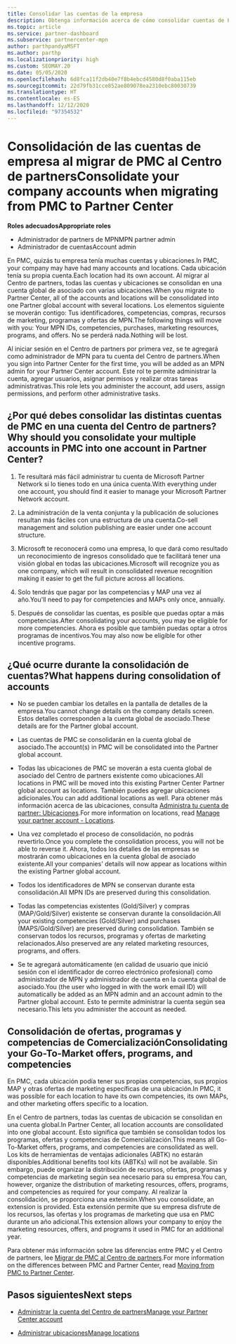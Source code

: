```yaml
---
title: Consolidar las cuentas de la empresa
description: Obtenga información acerca de cómo consolidar cuentas de Partner Membership Center (PMC) en una cuenta del Centro de partners. Se aplica a la migración de PMC al Centro de partners.
ms.topic: article
ms.service: partner-dashboard
ms.subservice: partnercenter-mpn
author: parthpandyaMSFT
ms.author: parthp
ms.localizationpriority: high
ms.custom: SEOMAY.20
ms.date: 05/05/2020
ms.openlocfilehash: 6d8fca11f2db40e7f8b4ebcd4580d8f0aba115eb
ms.sourcegitcommit: 22d79fb31cce852ae809078ea2310ebc80030739
ms.translationtype: HT
ms.contentlocale: es-ES
ms.lasthandoff: 12/12/2020
ms.locfileid: "97354532"
---
```

# <a name="consolidate-your-company-accounts-when-migrating-from-pmc-to-partner-center"></a><span data-ttu-id="10f42-104">Consolidación de las cuentas de empresa al migrar de PMC al Centro de partners</span><span class="sxs-lookup"><span data-stu-id="10f42-104">Consolidate your company accounts when migrating from PMC to Partner Center</span></span>

<span data-ttu-id="10f42-105">**Roles adecuados**</span><span class="sxs-lookup"><span data-stu-id="10f42-105">**Appropriate roles**</span></span>

- <span data-ttu-id="10f42-106">Administrador de partners de MPN</span><span class="sxs-lookup"><span data-stu-id="10f42-106">MPN partner admin</span></span>
- <span data-ttu-id="10f42-107">Administrador de cuentas</span><span class="sxs-lookup"><span data-stu-id="10f42-107">Account admin</span></span>

<span data-ttu-id="10f42-108">En PMC, quizás tu empresa tenía muchas cuentas y ubicaciones.</span><span class="sxs-lookup"><span data-stu-id="10f42-108">In PMC, your company may have had many accounts and locations.</span></span> <span data-ttu-id="10f42-109">Cada ubicación tenía su propia cuenta.</span><span class="sxs-lookup"><span data-stu-id="10f42-109">Each location had its own account.</span></span> <span data-ttu-id="10f42-110">Al migrar al Centro de partners, todas las cuentas y ubicaciones se consolidan en una cuenta global de asociado con varias ubicaciones.</span><span class="sxs-lookup"><span data-stu-id="10f42-110">When you migrate to Partner Center, all of the accounts and locations will be consolidated into one Partner global account with several locations.</span></span> <span data-ttu-id="10f42-111">Los elementos siguiente se moverán contigo: Tus identificadores, competencias, compras, recursos de marketing, programas y ofertas de MPN.</span><span class="sxs-lookup"><span data-stu-id="10f42-111">The following things will move with you: Your MPN IDs, competencies, purchases, marketing resources, programs, and offers.</span></span> <span data-ttu-id="10f42-112">No se perderá nada.</span><span class="sxs-lookup"><span data-stu-id="10f42-112">Nothing will be lost.</span></span>

<span data-ttu-id="10f42-113">Al iniciar sesión en el Centro de partners por primera vez, se te agregará como administrador de MPN para tu cuenta del Centro de partners.</span><span class="sxs-lookup"><span data-stu-id="10f42-113">When you sign into Partner Center for the first time, you will be added as an MPN admin for your Partner Center account.</span></span> <span data-ttu-id="10f42-114">Este rol te permite administrar la cuenta, agregar usuarios, asignar permisos y realizar otras tareas administrativas.</span><span class="sxs-lookup"><span data-stu-id="10f42-114">This role lets you administer the account, add users, assign permissions, and perform other administrative tasks.</span></span>

## <a name="why-should-you-consolidate-your-multiple-accounts-in-pmc-into-one-account-in-partner-center"></a><span data-ttu-id="10f42-115">¿Por qué debes consolidar las distintas cuentas de PMC en una cuenta del Centro de partners?</span><span class="sxs-lookup"><span data-stu-id="10f42-115">Why should you consolidate your multiple accounts in PMC into one account in Partner Center?</span></span>

1. <span data-ttu-id="10f42-116">Te resultará más fácil administrar tu cuenta de Microsoft Partner Network si lo tienes todo en una única cuenta.</span><span class="sxs-lookup"><span data-stu-id="10f42-116">With everything under one account, you should find it easier to manage your Microsoft Partner Network account.</span></span>

2. <span data-ttu-id="10f42-117">La administración de la venta conjunta y la publicación de soluciones resultan más fáciles con una estructura de una cuenta.</span><span class="sxs-lookup"><span data-stu-id="10f42-117">Co-sell management and solution publishing are easier under one account structure.</span></span>

3. <span data-ttu-id="10f42-118">Microsoft te reconocerá como una empresa, lo que dará como resultado un reconocimiento de ingresos consolidado que te facilitará tener una visión global en todas las ubicaciones.</span><span class="sxs-lookup"><span data-stu-id="10f42-118">Microsoft will recognize you as one company, which will result in consolidated revenue recognition making it easier to get the full picture across all locations.</span></span>  

4. <span data-ttu-id="10f42-119">Solo tendrás que pagar por las competencias y MAP una vez al año.</span><span class="sxs-lookup"><span data-stu-id="10f42-119">You'll need to pay for competencies and MAPs only once, annually.</span></span>

5. <span data-ttu-id="10f42-120">Después de consolidar las cuentas, es posible que puedas optar a más competencias.</span><span class="sxs-lookup"><span data-stu-id="10f42-120">After consolidating your accounts, you may be eligible for more competencies.</span></span> <span data-ttu-id="10f42-121">Ahora es posible que también puedas optar a otros programas de incentivos.</span><span class="sxs-lookup"><span data-stu-id="10f42-121">You may also now be eligible for other incentive programs.</span></span>

## <a name="what-happens-during-consolidation-of-accounts"></a><span data-ttu-id="10f42-122">¿Qué ocurre durante la consolidación de cuentas?</span><span class="sxs-lookup"><span data-stu-id="10f42-122">What happens during consolidation of accounts</span></span>

- <span data-ttu-id="10f42-123">No se pueden cambiar los detalles en la pantalla de detalles de la empresa.</span><span class="sxs-lookup"><span data-stu-id="10f42-123">You cannot change details on the company details screen.</span></span> <span data-ttu-id="10f42-124">Estos detalles corresponden a la cuenta global de asociado.</span><span class="sxs-lookup"><span data-stu-id="10f42-124">These details are for the Partner global account.</span></span>

- <span data-ttu-id="10f42-125">Las cuentas de PMC se consolidarán en la cuenta global de asociado.</span><span class="sxs-lookup"><span data-stu-id="10f42-125">The account(s) in PMC will be consolidated into the Partner global account.</span></span>

- <span data-ttu-id="10f42-126">Todas las ubicaciones de PMC se moverán a esta cuenta global de asociado del Centro de partners existente como ubicaciones.</span><span class="sxs-lookup"><span data-stu-id="10f42-126">All locations in PMC will be moved into this existing Partner Center Partner global account as locations.</span></span> <span data-ttu-id="10f42-127">También puedes agregar ubicaciones adicionales.</span><span class="sxs-lookup"><span data-stu-id="10f42-127">You can add additional locations as well.</span></span> <span data-ttu-id="10f42-128">Para obtener más información acerca de las ubicaciones, consulta [Administra tu cuenta de partner: Ubicaciones](manage-locations.md).</span><span class="sxs-lookup"><span data-stu-id="10f42-128">For more information on locations, read  [Manage your partner account - Locations](manage-locations.md).</span></span>

- <span data-ttu-id="10f42-129">Una vez completado el proceso de consolidación, no podrás revertirlo.</span><span class="sxs-lookup"><span data-stu-id="10f42-129">Once you complete the consolidation process, you will not be able to reverse it.</span></span> <span data-ttu-id="10f42-130">Ahora, todos los detalles de las empresas se mostrarán como ubicaciones en la cuenta global de asociado existente.</span><span class="sxs-lookup"><span data-stu-id="10f42-130">All your companies' details will now appear as locations within the existing Partner global account.</span></span> 

- <span data-ttu-id="10f42-131">Todos los identificadores de MPN se conservan durante esta consolidación.</span><span class="sxs-lookup"><span data-stu-id="10f42-131">All MPN IDs are preserved during this consolidation.</span></span>

- <span data-ttu-id="10f42-132">Todas las competencias existentes (Gold/Silver) y compras (MAP/Gold/Silver) existente se conservan durante la consolidación.</span><span class="sxs-lookup"><span data-stu-id="10f42-132">All your existing competencies (Gold/Silver) and purchases (MAPS/Gold/Silver) are preserved during consolidation.</span></span> <span data-ttu-id="10f42-133">También se conservan todos los recursos, programas y ofertas de marketing relacionados.</span><span class="sxs-lookup"><span data-stu-id="10f42-133">Also preserved are any related marketing resources, programs, and offers.</span></span>

- <span data-ttu-id="10f42-134">Se te agregará automáticamente (en calidad de usuario que inició sesión con el identificador de correo electrónico profesional) como administrador de MPN y administrador de cuenta en la cuenta global de asociado.</span><span class="sxs-lookup"><span data-stu-id="10f42-134">You (the user who logged in with the work email ID) will automatically be added as an MPN admin and an account admin to the Partner global account.</span></span> <span data-ttu-id="10f42-135">Esto te permite administrar la cuenta según sea necesario.</span><span class="sxs-lookup"><span data-stu-id="10f42-135">This lets you administer the account as needed.</span></span>

## <a name="consolidating-your-go-to-market-offers-programs-and-competencies"></a><span data-ttu-id="10f42-136">Consolidación de ofertas, programas y competencias de Comercialización</span><span class="sxs-lookup"><span data-stu-id="10f42-136">Consolidating your Go-To-Market offers, programs, and competencies</span></span>

<span data-ttu-id="10f42-137">En PMC, cada ubicación podía tener sus propias competencias, sus propios MAP y otras ofertas de marketing específicas de una ubicación.</span><span class="sxs-lookup"><span data-stu-id="10f42-137">In PMC, it was possible for each location to have its own competencies, its own MAPs, and other marketing offers specific to a location.</span></span>

<span data-ttu-id="10f42-138">En el Centro de partners, todas las cuentas de ubicación se consolidan en una cuenta global.</span><span class="sxs-lookup"><span data-stu-id="10f42-138">In Partner Center, all location accounts are consolidated into one global account.</span></span> <span data-ttu-id="10f42-139">Esto significa que también se consolidan todos los programas, ofertas y competencias de Comercialización.</span><span class="sxs-lookup"><span data-stu-id="10f42-139">This means all Go-To-Market offers, programs, and competencies are consolidated as well.</span></span> <span data-ttu-id="10f42-140">Los kits de herramientas de ventajas adicionales (ABTK) no estarán disponibles.</span><span class="sxs-lookup"><span data-stu-id="10f42-140">Additional benefits tool kits (ABTKs) will not be available.</span></span> <span data-ttu-id="10f42-141">Sin embargo, puede organizar la distribución de recursos, ofertas, programas y competencias de marketing según sea necesario para su empresa.</span><span class="sxs-lookup"><span data-stu-id="10f42-141">You can, however, organize the distribution of marketing resources, offers, programs, and competencies as required for your company.</span></span> <span data-ttu-id="10f42-142">Al realizar la consolidación, se proporciona una extensión.</span><span class="sxs-lookup"><span data-stu-id="10f42-142">When you consolidate, an extension is provided.</span></span> <span data-ttu-id="10f42-143">Esta extensión permite que su empresa disfrute de los recursos, las ofertas y los programas de marketing que usa en PMC durante un año adicional.</span><span class="sxs-lookup"><span data-stu-id="10f42-143">This extension allows your company to enjoy the marketing resources, offers, and programs it used in PMC for an additional year.</span></span>

<span data-ttu-id="10f42-144">Para obtener más información sobre las diferencias entre PMC y el Centro de partners, lee [Migrar de PMC al Centro de partners](guide-to-migration.md).</span><span class="sxs-lookup"><span data-stu-id="10f42-144">For more information on the differences between PMC and Partner Center, read [Moving from PMC to Partner Center](guide-to-migration.md).</span></span>

## <a name="next-steps"></a><span data-ttu-id="10f42-145">Pasos siguientes</span><span class="sxs-lookup"><span data-stu-id="10f42-145">Next steps</span></span>

- [<span data-ttu-id="10f42-146">Administrar la cuenta del Centro de partners</span><span class="sxs-lookup"><span data-stu-id="10f42-146">Manage your Partner Center account</span></span>](partner-center-account-setup.md)

- [<span data-ttu-id="10f42-147">Administrar ubicaciones</span><span class="sxs-lookup"><span data-stu-id="10f42-147">Manage locations</span></span>](manage-locations.md)
